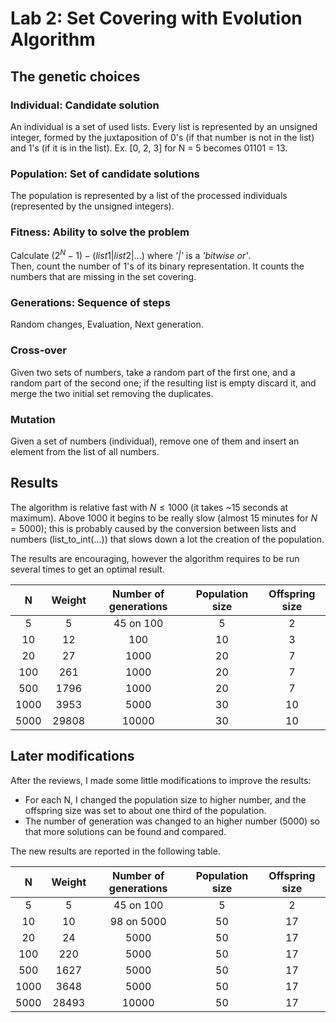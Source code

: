 # Lab 2: Set Covering with Evolution Algorithm

## The genetic choices

### Individual: Candidate solution

An individual is a set of used lists. Every list is represented by an unsigned integer, formed by the juxtaposition of 0's (if that number is not in the list) and 1's (if it is in the list). Ex. [0, 2, 3] for N = 5 becomes 01101 = 13.

### Population: Set of candidate solutions

The population is represented by a list of the processed individuals (represented by the unsigned integers).

### Fitness: Ability to solve the problem

Calculate $(2^N - 1) - (list1 | list2 | ...)$ where <i>'|'</i> is a <i>'bitwise or'</i>.<br>
Then, count the number of 1's of its binary representation.
It counts the numbers that are missing in the set covering.

### Generations: Sequence of steps

Random changes, Evaluation, Next generation.

### Cross-over

Given two sets of numbers, take a random part of the first one, and a random part of the second one; if the resulting list is empty discard it, and merge the two initial set removing the duplicates.

### Mutation

Given a set of numbers (individual), remove one of them and insert an element from the list of all numbers.

## Results

The algorithm is relative fast with $N≤1000$ (it takes ~15 seconds at maximum).
Above 1000 it begins to be really slow (almost 15 minutes for $N = 5000$); this is probably caused by the conversion between lists and numbers (list_to_int(...)) that slows down a lot the creation of the population.

The results are encouraging, however the algorithm requires to be run several times to get an optimal result.

| N     | Weight | Number of generations | Population size | Offspring size |
| :---: | :----: | :-------------------: | :-------------: | :-------------:|
| 5     | 5      | 45 on 100             | 5               | 2              |
| 10    | 12     | 100                   | 10              | 3              |
| 20    | 27     | 1000                  | 20              | 7              |
| 100   | 261    | 1000                  | 20              | 7              |
| 500   | 1796   | 1000                  | 20              | 7              |
| 1000  | 3953   | 5000                  | 30              | 10             |
| 5000  | 29808  | 10000                 | 30              | 10             |

## Later modifications

After the reviews, I made some little modifications to improve the results:
- For each N, I changed the population size to higher number, and the offspring size was set to about one third of the population.
- The number of generation was changed to an higher number (5000) so that more solutions can be found and compared.

The new results are reported in the following table.

| N     | Weight | Number of generations | Population size | Offspring size |
| :---: | :----: | :-------------------: | :-------------: | :-------------:|
| 5     | 5      | 45 on 100             | 5               | 2              |
| 10    | 10     | 98 on 5000            | 50              | 17             |
| 20    | 24     | 5000                  | 50              | 17             |
| 100   | 220    | 5000                  | 50              | 17             |
| 500   | 1627   | 5000                  | 50              | 17             |
| 1000  | 3648   | 5000                  | 50              | 17             |
| 5000  | 28493  | 10000                 | 50              | 17             |
